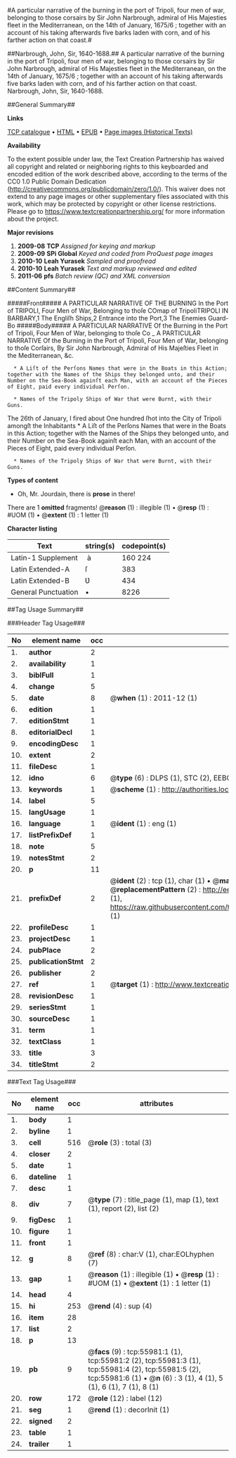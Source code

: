 #A particular narrative of the burning in the port of Tripoli, four men of war, belonging to those corsairs by Sir John Narbrough, admiral of His Majesties fleet in the Mediterranean, on the 14th of January, 1675/6 ; together with an account of his taking afterwards five barks laden with corn, and of his farther action on that coast.#

##Narbrough, John, Sir, 1640-1688.##
A particular narrative of the burning in the port of Tripoli, four men of war, belonging to those corsairs by Sir John Narbrough, admiral of His Majesties fleet in the Mediterranean, on the 14th of January, 1675/6 ; together with an account of his taking afterwards five barks laden with corn, and of his farther action on that coast.
Narbrough, John, Sir, 1640-1688.

##General Summary##

**Links**

[TCP catalogue](http://www.ota.ox.ac.uk/tcp/)  • 
[HTML](http://tei.it.ox.ac.uk/tcp/Texts-HTML/free/A52/A52619.html)  • 
[EPUB](http://tei.it.ox.ac.uk/tcp/Texts-EPUB/free/A52/A52619.epub) • 
[Page images (Historical Texts)](https://historicaltexts.jisc.ac.uk/eebo-12195926e)

**Availability**

To the extent possible under law, the Text Creation Partnership has waived all copyright and related or neighboring rights to this keyboarded and encoded edition of the work described above, according to the terms of the CC0 1.0 Public Domain Dedication (http://creativecommons.org/publicdomain/zero/1.0/). This waiver does not extend to any page images or other supplementary files associated with this work, which may be protected by copyright or other license restrictions. Please go to https://www.textcreationpartnership.org/ for more information about the project.

**Major revisions**

1. __2009-08__ __TCP__ *Assigned for keying and markup*
1. __2009-09__ __SPi Global__ *Keyed and coded from ProQuest page images*
1. __2010-10__ __Leah Yurasek__ *Sampled and proofread*
1. __2010-10__ __Leah Yurasek__ *Text and markup reviewed and edited*
1. __2011-06__ __pfs__ *Batch review (QC) and XML conversion*

##Content Summary##

#####Front#####
A PARTICULAR NARRATIVE OF THE BURNING In the Port of TRIPOLI, Four Men of War, Belonging to thoſe COmap of TripoliTRIPOLI IN BARBARY,1 The Engliſh Ships,2 Entrance into the Port,3 The Enemies Guard-Bo
#####Body#####
A PARTICULAR NARRATIVE Of the Burning in the Port of Tripoli, Four Men of War, belonging to thoſe Co
    _ A PARTICULAR NARRATIVE Of the Burning in the Port of Tripoli, Four Men of War, belonging to thoſe Corſairs, By Sir John Narbrough, Admiral of His Majeſties Fleet in the Mediterranean, &c.

      * A Liſt of the Perſons Names that were in the Boats in this Action; together with the Names of the Ships they belonged unto, and their Number on the Sea-Book againſt each Man, with an account of the Pieces of Eight, paid every individual Perſon.

      * Names of the Tripoly Ships of War that were Burnt, with their Guns.
The 26th of January, I fired about One hundred ſhot into the City of Tripoli amongſt the Inhabitants
      * A Liſt of the Perſons Names that were in the Boats in this Action; together with the Names of the Ships they belonged unto, and their Number on the Sea-Book againſt each Man, with an account of the Pieces of Eight, paid every individual Perſon.

      * Names of the Tripoly Ships of War that were Burnt, with their Guns.

**Types of content**

  * Oh, Mr. Jourdain, there is **prose** in there!

There are 1 **omitted** fragments! 
 @__reason__ (1) : illegible (1)  •  @__resp__ (1) : #UOM (1)  •  @__extent__ (1) : 1 letter (1)

**Character listing**


|Text|string(s)|codepoint(s)|
|---|---|---|
|Latin-1 Supplement| à|160 224|
|Latin Extended-A|ſ|383|
|Latin Extended-B|Ʋ|434|
|General Punctuation|•|8226|

##Tag Usage Summary##

###Header Tag Usage###

|No|element name|occ|attributes|
|---|---|---|---|
|1.|__author__|2||
|2.|__availability__|1||
|3.|__biblFull__|1||
|4.|__change__|5||
|5.|__date__|8| @__when__ (1) : 2011-12 (1)|
|6.|__edition__|1||
|7.|__editionStmt__|1||
|8.|__editorialDecl__|1||
|9.|__encodingDesc__|1||
|10.|__extent__|2||
|11.|__fileDesc__|1||
|12.|__idno__|6| @__type__ (6) : DLPS (1), STC (2), EEBO-CITATION (1), OCLC (1), VID (1)|
|13.|__keywords__|1| @__scheme__ (1) : http://authorities.loc.gov/ (1)|
|14.|__label__|5||
|15.|__langUsage__|1||
|16.|__language__|1| @__ident__ (1) : eng (1)|
|17.|__listPrefixDef__|1||
|18.|__note__|5||
|19.|__notesStmt__|2||
|20.|__p__|11||
|21.|__prefixDef__|2| @__ident__ (2) : tcp (1), char (1)  •  @__matchPattern__ (2) : ([0-9\-]+):([0-9IVX]+) (1), (.+) (1)  •  @__replacementPattern__ (2) : http://eebo.chadwyck.com/downloadtiff?vid=$1&page=$2 (1), https://raw.githubusercontent.com/textcreationpartnership/Texts/master/tcpchars.xml#$1 (1)|
|22.|__profileDesc__|1||
|23.|__projectDesc__|1||
|24.|__pubPlace__|2||
|25.|__publicationStmt__|2||
|26.|__publisher__|2||
|27.|__ref__|1| @__target__ (1) : http://www.textcreationpartnership.org/docs/. (1)|
|28.|__revisionDesc__|1||
|29.|__seriesStmt__|1||
|30.|__sourceDesc__|1||
|31.|__term__|1||
|32.|__textClass__|1||
|33.|__title__|3||
|34.|__titleStmt__|2||


###Text Tag Usage###

|No|element name|occ|attributes|
|---|---|---|---|
|1.|__body__|1||
|2.|__byline__|1||
|3.|__cell__|516| @__role__ (3) : total (3)|
|4.|__closer__|2||
|5.|__date__|1||
|6.|__dateline__|1||
|7.|__desc__|1||
|8.|__div__|7| @__type__ (7) : title_page (1), map (1), text (1), report (2), list (2)|
|9.|__figDesc__|1||
|10.|__figure__|1||
|11.|__front__|1||
|12.|__g__|8| @__ref__ (8) : char:V (1), char:EOLhyphen (7)|
|13.|__gap__|1| @__reason__ (1) : illegible (1)  •  @__resp__ (1) : #UOM (1)  •  @__extent__ (1) : 1 letter (1)|
|14.|__head__|4||
|15.|__hi__|253| @__rend__ (4) : sup (4)|
|16.|__item__|28||
|17.|__list__|2||
|18.|__p__|13||
|19.|__pb__|9| @__facs__ (9) : tcp:55981:1 (1), tcp:55981:2 (2), tcp:55981:3 (1), tcp:55981:4 (2), tcp:55981:5 (2), tcp:55981:6 (1)  •  @__n__ (6) : 3 (1), 4 (1), 5 (1), 6 (1), 7 (1), 8 (1)|
|20.|__row__|172| @__role__ (12) : label (12)|
|21.|__seg__|1| @__rend__ (1) : decorInit (1)|
|22.|__signed__|2||
|23.|__table__|1||
|24.|__trailer__|1||
